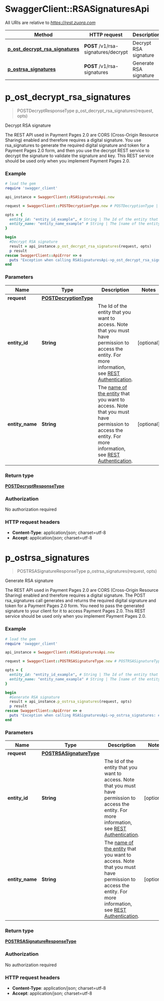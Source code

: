 # SwaggerClient::RSASignaturesApi

All URIs are relative to *https://rest.zuora.com*

Method | HTTP request | Description
------------- | ------------- | -------------
[**p_ost_decrypt_rsa_signatures**](RSASignaturesApi.md#p_ost_decrypt_rsa_signatures) | **POST** /v1/rsa-signatures/decrypt | Decrypt RSA signature
[**p_ostrsa_signatures**](RSASignaturesApi.md#p_ostrsa_signatures) | **POST** /v1/rsa-signatures | Generate RSA signature


# **p_ost_decrypt_rsa_signatures**
> POSTDecryptResponseType p_ost_decrypt_rsa_signatures(request, opts)

Decrypt RSA signature

 The REST API used in Payment Pages 2.0 are CORS (Cross-Origin Resource Sharing) enabled and therefore requires a digital signature. You use rsa_signatures to generate the required digital signature and token for a Payment Pages 2.0 form, and then you use the decrypt REST service to decrypt the signature to validate the signature and key.  This REST service should be used only when you implement Payment Pages 2.0.  

### Example
```ruby
# load the gem
require 'swagger_client'

api_instance = SwaggerClient::RSASignaturesApi.new

request = SwaggerClient::POSTDecryptionType.new # POSTDecryptionType | 

opts = { 
  entity_id: "entity_id_example", # String | The Id of the entity that you want to access. Note that you must have permission to access the entity. For more information, see [REST Authentication](https://www.zuora.com/developer/api-reference/#section/Authentication/Entity-Id-and-Entity-Name).
  entity_name: "entity_name_example" # String | The [name of the entity](https://knowledgecenter.zuora.com/BB_Introducing_Z_Business/Multi-entity/B_Introduction_to_Entity_and_Entity_Hierarchy#Name_and_Display_Name) that you want to access. Note that you must have permission to access the entity. For more information, see [REST Authentication](https://www.zuora.com/developer/api-reference/#section/Authentication/Entity-Id-and-Entity-Name).
}

begin
  #Decrypt RSA signature
  result = api_instance.p_ost_decrypt_rsa_signatures(request, opts)
  p result
rescue SwaggerClient::ApiError => e
  puts "Exception when calling RSASignaturesApi->p_ost_decrypt_rsa_signatures: #{e}"
end
```

### Parameters

Name | Type | Description  | Notes
------------- | ------------- | ------------- | -------------
 **request** | [**POSTDecryptionType**](POSTDecryptionType.md)|  | 
 **entity_id** | **String**| The Id of the entity that you want to access. Note that you must have permission to access the entity. For more information, see [REST Authentication](https://www.zuora.com/developer/api-reference/#section/Authentication/Entity-Id-and-Entity-Name). | [optional] 
 **entity_name** | **String**| The [name of the entity](https://knowledgecenter.zuora.com/BB_Introducing_Z_Business/Multi-entity/B_Introduction_to_Entity_and_Entity_Hierarchy#Name_and_Display_Name) that you want to access. Note that you must have permission to access the entity. For more information, see [REST Authentication](https://www.zuora.com/developer/api-reference/#section/Authentication/Entity-Id-and-Entity-Name). | [optional] 

### Return type

[**POSTDecryptResponseType**](POSTDecryptResponseType.md)

### Authorization

No authorization required

### HTTP request headers

 - **Content-Type**: application/json; charset=utf-8
 - **Accept**: application/json; charset=utf-8



# **p_ostrsa_signatures**
> POSTRSASignatureResponseType p_ostrsa_signatures(request, opts)

Generate RSA signature

 The REST API used in Payment Pages 2.0 are CORS (Cross-Origin Resource Sharing) enabled and therefore requires a digital signature. The POST rsa_signatures call generates and returns the required digital signature and token for a Payment Pages 2.0 form. You need to pass the generated signature to your client for it to access Payment Pages 2.0.     This REST service should be used only when you implement Payment Pages 2.0.  

### Example
```ruby
# load the gem
require 'swagger_client'

api_instance = SwaggerClient::RSASignaturesApi.new

request = SwaggerClient::POSTRSASignatureType.new # POSTRSASignatureType | 

opts = { 
  entity_id: "entity_id_example", # String | The Id of the entity that you want to access. Note that you must have permission to access the entity. For more information, see [REST Authentication](https://www.zuora.com/developer/api-reference/#section/Authentication/Entity-Id-and-Entity-Name).
  entity_name: "entity_name_example" # String | The [name of the entity](https://knowledgecenter.zuora.com/BB_Introducing_Z_Business/Multi-entity/B_Introduction_to_Entity_and_Entity_Hierarchy#Name_and_Display_Name) that you want to access. Note that you must have permission to access the entity. For more information, see [REST Authentication](https://www.zuora.com/developer/api-reference/#section/Authentication/Entity-Id-and-Entity-Name).
}

begin
  #Generate RSA signature
  result = api_instance.p_ostrsa_signatures(request, opts)
  p result
rescue SwaggerClient::ApiError => e
  puts "Exception when calling RSASignaturesApi->p_ostrsa_signatures: #{e}"
end
```

### Parameters

Name | Type | Description  | Notes
------------- | ------------- | ------------- | -------------
 **request** | [**POSTRSASignatureType**](POSTRSASignatureType.md)|  | 
 **entity_id** | **String**| The Id of the entity that you want to access. Note that you must have permission to access the entity. For more information, see [REST Authentication](https://www.zuora.com/developer/api-reference/#section/Authentication/Entity-Id-and-Entity-Name). | [optional] 
 **entity_name** | **String**| The [name of the entity](https://knowledgecenter.zuora.com/BB_Introducing_Z_Business/Multi-entity/B_Introduction_to_Entity_and_Entity_Hierarchy#Name_and_Display_Name) that you want to access. Note that you must have permission to access the entity. For more information, see [REST Authentication](https://www.zuora.com/developer/api-reference/#section/Authentication/Entity-Id-and-Entity-Name). | [optional] 

### Return type

[**POSTRSASignatureResponseType**](POSTRSASignatureResponseType.md)

### Authorization

No authorization required

### HTTP request headers

 - **Content-Type**: application/json; charset=utf-8
 - **Accept**: application/json; charset=utf-8



